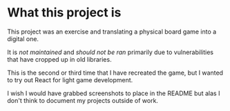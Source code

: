 # What this project is

This project was an exercise and translating a physical board game into a digital one.

It is *not maintained* and *should not be ran* primarily due to vulnerabilities that have cropped up in old libraries.

This is the second or third time that I have recreated the game, but I wanted to try out React for light game development.

I wish I would have grabbed screenshots to place in the README but alas I don't think to document my projects outside of work.